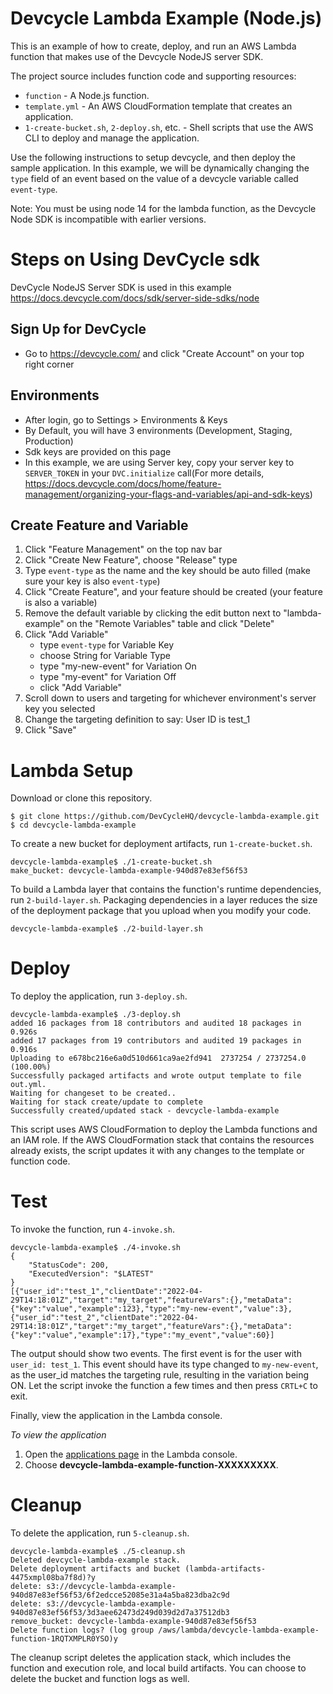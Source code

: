 # Devcycle Lambda Example (Node.js)
This is an example of how to create, deploy, and run an AWS Lambda function that makes use of the Devcycle NodeJS server SDK.

The project source includes function code and supporting resources:

- `function` - A Node.js function.
- `template.yml` - An AWS CloudFormation template that creates an application.
- `1-create-bucket.sh`, `2-deploy.sh`, etc. - Shell scripts that use the AWS CLI to deploy and manage the application.

Use the following instructions to setup devcycle, and then deploy the sample application. 
In this example, we will be dynamically changing the `type` field of an event based on the value of a devcycle variable called `event-type`.

Note: You must be using node 14 for the lambda function, as the Devcycle Node SDK is incompatible with earlier versions.
# Steps on Using DevCycle sdk
DevCycle NodeJS Server SDK is used in this example
https://docs.devcycle.com/docs/sdk/server-side-sdks/node
## Sign Up for DevCycle
- Go to https://devcycle.com/ and click "Create Account" on your top right corner
## Environments
- After login, go to Settings > Environments & Keys
- By Default, you will have 3 environments (Development, Staging, Production)
- Sdk keys are provided on this page
- In this example, we are using Server key, copy your server key to `SERVER_TOKEN` in your `DVC.initialize` call(For more details, https://docs.devcycle.com/docs/home/feature-management/organizing-your-flags-and-variables/api-and-sdk-keys)
## Create Feature and Variable
1. Click "Feature Management" on the top nav bar
2. Click "Create New Feature", choose "Release" type
3. Type `event-type` as the name and the key should be auto filled (make sure your key is also `event-type`)
4. Click "Create Feature", and your feature should be created (your feature is also a variable)
5. Remove the default variable by clicking the edit button next to "lambda-example" on the "Remote Variables" table and click "Delete"
6. Click "Add Variable"
    - type `event-type` for Variable Key
    - choose String for Variable Type
    - type "my-new-event" for Variation On
    - type "my-event" for Variation Off
    - click "Add Variable"
7. Scroll down to users and targeting for whichever environment's server key you selected
8. Change the targeting definition to say: User ID is test_1
7. Click "Save"
# Lambda Setup
Download or clone this repository.

    $ git clone https://github.com/DevCycleHQ/devcycle-lambda-example.git
    $ cd devcycle-lambda-example

To create a new bucket for deployment artifacts, run `1-create-bucket.sh`.

    devcycle-lambda-example$ ./1-create-bucket.sh
    make_bucket: devcycle-lambda-example-940d87e83ef56f53

To build a Lambda layer that contains the function's runtime dependencies, run `2-build-layer.sh`. Packaging dependencies in a layer reduces the size of the deployment package that you upload when you modify your code.

    devcycle-lambda-example$ ./2-build-layer.sh

# Deploy
To deploy the application, run `3-deploy.sh`.

    devcycle-lambda-example$ ./3-deploy.sh
    added 16 packages from 18 contributors and audited 18 packages in 0.926s
    added 17 packages from 19 contributors and audited 19 packages in 0.916s
    Uploading to e678bc216e6a0d510d661ca9ae2fd941  2737254 / 2737254.0  (100.00%)
    Successfully packaged artifacts and wrote output template to file out.yml.
    Waiting for changeset to be created..
    Waiting for stack create/update to complete
    Successfully created/updated stack - devcycle-lambda-example

This script uses AWS CloudFormation to deploy the Lambda functions and an IAM role. If the AWS CloudFormation stack that contains the resources already exists, the script updates it with any changes to the template or function code.

# Test
To invoke the function, run `4-invoke.sh`.

    devcycle-lambda-example$ ./4-invoke.sh
    {
        "StatusCode": 200,
        "ExecutedVersion": "$LATEST"
    }
    [{"user_id":"test_1","clientDate":"2022-04-29T14:18:01Z","target":"my_target","featureVars":{},"metaData":{"key":"value","example":123},"type":"my-new-event","value":3},{"user_id":"test_2","clientDate":"2022-04-29T14:18:01Z","target":"my_target","featureVars":{},"metaData":{"key":"value","example":17},"type":"my_event","value":60}]

The output should show two events. The first event is for the user with `user_id: test_1`. This event should have its type changed to `my-new-event`, as the user_id matches the targeting rule, resulting in the variation being ON.
Let the script invoke the function a few times and then press `CRTL+C` to exit.

Finally, view the application in the Lambda console.

*To view the application*
1. Open the [applications page](https://console.aws.amazon.com/lambda/home#/applications) in the Lambda console.
2. Choose **devcycle-lambda-example-function-XXXXXXXXX**.


# Cleanup
To delete the application, run `5-cleanup.sh`.

    devcycle-lambda-example$ ./5-cleanup.sh
    Deleted devcycle-lambda-example stack.
    Delete deployment artifacts and bucket (lambda-artifacts-4475xmpl08ba7f8d)?y
    delete: s3://devcycle-lambda-example-940d87e83ef56f53/6f2edcce52085e31a4a5ba823dba2c9d
    delete: s3://devcycle-lambda-example-940d87e83ef56f53/3d3aee62473d249d039d2d7a37512db3
    remove_bucket: devcycle-lambda-example-940d87e83ef56f53
    Delete function logs? (log group /aws/lambda/devcycle-lambda-example-function-1RQTXMPLR0YSO)y

The cleanup script deletes the application stack, which includes the function and execution role, and local build artifacts. You can choose to delete the bucket and function logs as well.
